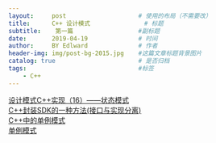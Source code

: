 ```yaml
---
layout:     post                    # 使用的布局（不需要改）
title:      C++ 设计模式               # 标题 
subtitle:    第一篇                  #副标题
date:       2019-04-19              # 时间
author:     BY Edlward              # 作者
header-img: img/post-bg-2015.jpg    #这篇文章标题背景图片
catalog: true                       # 是否归档
tags:                               #标签
    - C++
---
```

[设计模式C++实现（16）——状态模式](https://blog.csdn.net/wuzhekai1985/article/details/6675799)  
[C++封装SDK的一种方法(接口与实现分离)](https://blog.csdn.net/u011583798/article/details/79615756)  
[C++中的单例模式](https://www.cnblogs.com/xiehongfeng100/p/4781013.html)  
[单例模式](https://www.cnblogs.com/cxjchen/p/3148582.html)  
